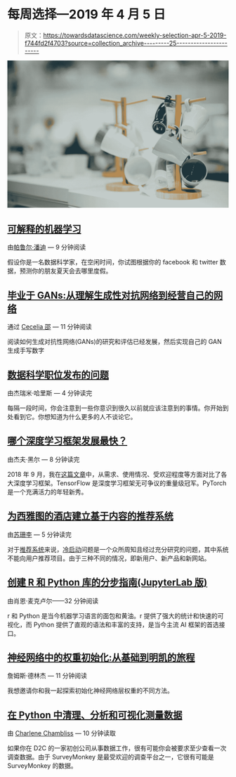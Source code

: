 # 每周选择—2019 年 4 月 5 日

> 原文：<https://towardsdatascience.com/weekly-selection-apr-5-2019-f744fd2f4703?source=collection_archive---------25----------------------->

![](img/44d967e9fc0899cdb92f8a7550e4065e.png)

## [可解释的机器学习](/interpretable-machine-learning-1dec0f2f3e6b)

由[帕鲁尔·潘迪](https://medium.com/u/7053de462a28?source=post_page-----f744fd2f4703--------------------------------) — 9 分钟阅读

假设你是一名数据科学家，在空闲时间，你试图根据你的 facebook 和 twitter 数据，预测你的朋友夏天会去哪里度假。

## [毕业于 GANs:从理解生成性对抗网络到经营自己的网络](/graduating-in-gans-going-from-understanding-generative-adversarial-networks-to-running-your-own-39804c283399)

通过 [Cecelia 邵](https://medium.com/u/370d0382c596?source=post_page-----f744fd2f4703--------------------------------) — 11 分钟阅读

阅读如何生成对抗性网络(GANs)的研究和评估已经发展，然后实现自己的 GAN 生成手写数字

## [数据科学职位发布的问题](/the-problem-with-data-science-job-postings-8a3542f38724)

由杰瑞米·哈里斯 — 4 分钟读完

每隔一段时间，你会注意到一些你意识到很久以前就应该注意到的事情。你开始到处看到它。你想知道为什么更多的人不谈论它。

## [哪个深度学习框架发展最快？](/which-deep-learning-framework-is-growing-fastest-3f77f14aa318)

由杰夫·黑尔 — 8 分钟读完

2018 年 9 月，我在[这篇文章](/deep-learning-framework-power-scores-2018-23607ddf297a)中，从需求、使用情况、受欢迎程度等方面对比了各大深度学习框架。TensorFlow 是深度学习框架无可争议的重量级冠军。PyTorch 是一个充满活力的年轻新秀。

## [为西雅图的酒店建立基于内容的推荐系统](/building-a-content-based-recommender-system-for-hotels-in-seattle-d724f0a32070)

由[苏珊李](https://medium.com/u/731d8566944a?source=post_page-----f744fd2f4703--------------------------------) — 5 分钟读完

对于[推荐系统](https://en.wikipedia.org/wiki/Recommender_system)来说，[冷启动](https://en.wikipedia.org/wiki/Cold_start_(computing))问题是一个众所周知且经过充分研究的问题，其中系统不能向用户推荐项目。由于三种不同的情况，即新用户、新产品和新网站。

## [创建 R 和 Python 库的分步指南(JupyterLab 版)](/step-by-step-guide-to-creating-r-and-python-libraries-e81bbea87911)

由肖恩·麦克卢尔——32 分钟阅读

r 和 Python 是当今机器学习语言的面包和黄油。r 提供了强大的统计和快速的可视化，而 Python 提供了直观的语法和丰富的支持，是当今主流 AI 框架的首选接口。

## [神经网络中的权重初始化:从基础到明凯的旅程](/weight-initialization-in-neural-networks-a-journey-from-the-basics-to-kaiming-954fb9b47c79)

詹姆斯·德林杰 — 11 分钟阅读

我想邀请你和我一起探索初始化神经网络层权重的不同方法。

## [在 Python 中清理、分析和可视化测量数据](/cleaning-analyzing-and-visualizing-survey-data-in-python-42747a13c713)

由 [Charlene Chambliss](https://medium.com/u/4f4a87a7f560?source=post_page-----f744fd2f4703--------------------------------) — 10 分钟读取

如果你在 D2C 的一家初创公司从事数据工作，很有可能你会被要求至少查看一次调查数据。由于 SurveyMonkey 是最受欢迎的调查平台之一，它很有可能是 SurveyMonkey 的数据。